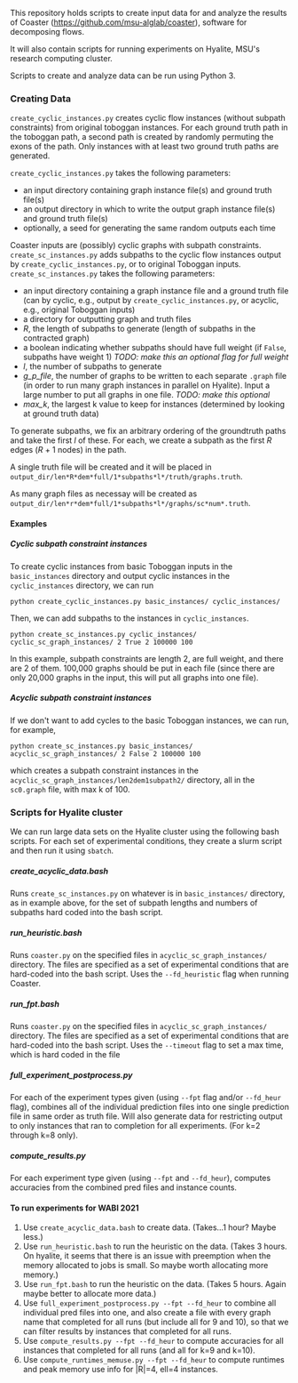 This repository holds scripts to create input data for and analyze the results
of Coaster (https://github.com/msu-alglab/coaster), software for decomposing
flows.

It will also contain scripts for running experiments on Hyalite, MSU's research
computing cluster.

Scripts to create and analyze data can be run using Python 3.

### Creating Data

`create_cyclic_instances.py` creates cyclic flow instances (without subpath
constraints) from original toboggan instances. For each ground truth path in
the toboggan path, a second path is created by randomly permuting the exons of
the path. Only instances with at least two ground truth paths are generated.

`create_cyclic_instances.py` takes the following parameters:
* an input directory containing graph instance file(s) and ground truth file(s)
* an output directory in which to write the output graph instance file(s) and
	ground truth file(s)
* optionally, a seed for generating the same random outputs each time

Coaster inputs are (possibly) cyclic graphs with subpath constraints.
`create_sc_instances.py` adds
subpaths to the cyclic flow instances output by `create_cyclic_instances.py`, or to
original Toboggan inputs.
`create_sc_instances.py` takes the following parameters:
* an input directory containing a graph instance file and a ground truth file
	(can by cyclic, e.g., output by `create_cyclic_instances.py`, or acyclic, e.g.,
	original Toboggan inputs)
* a directory for outputting graph and truth files
* *R*, the length of subpaths to generate (length of subpaths in the contracted
	graph)
* a boolean indicating whether subpaths should have full weight (if `False`,
	subpaths have weight 1) *TODO: make this an optional flag for full
	weight*
* *l*, the number of subpaths to generate
* *g_p_file*, the number of graphs to be written to each separate `.graph` file
    (in order to run many graph instances in parallel on Hyalite). Input a
    large number to put all graphs in one file. *TODO: make
    this optional*
* *max_k*, the largest k value to keep for instances (determined by looking at
  ground truth data)

To generate subpaths, we fix an arbitrary ordering of the groundtruth paths and
take the first *l* of these. For each, we create a subpath as the first *R*
edges (*R* + 1 nodes) in the path.

A single truth file will be created and it will be placed in
`output_dir/len*R*dem*full/1*subpaths*l*/truth/graphs.truth`.

As many graph files as necessay will be created as
`output_dir/len*r*dem*full/1*subpaths*l*/graphs/sc*num*.truth`.


#### Examples

##### Cyclic subpath constraint instances

To create cyclic instances from basic Toboggan inputs in the `basic_instances`
directory and output cyclic instances in the `cyclic_instances` directory,
we can run

```
python create_cyclic_instances.py basic_instances/ cyclic_instances/
```

Then, we can add subpaths to the instances in `cyclic_instances`.

```
python create_sc_instances.py cyclic_instances/ cyclic_sc_graph_instances/ 2 True 2 100000 100
```
In this example, subpath constraints are length 2, are full weight, and there
are 2 of them. 100,000 graphs should be put in each file (since there are only
20,000 graphs in the input, this will put all graphs into one file).

##### Acyclic subpath constraint instances

If we don't want to add cycles to the basic Toboggan instances, we can run, for
example,

```
python create_sc_instances.py basic_instances/ acyclic_sc_graph_instances/ 2 False 2 100000 100
```
which creates a subpath constraint instances in the
`acyclic_sc_graph_instances/len2dem1subpath2/` directory, all in the
`sc0.graph` file, with max k of 100.

### Scripts for Hyalite cluster

We can run large data sets on the Hyalite cluster using the following bash
scripts. For each set of experimental conditions, they create a slurm script
and then run it using `sbatch`.

##### create_acyclic_data.bash

Runs `create_sc_instances.py` on whatever is in `basic_instances/` directory,
as in example above, for the set of subpath lengths and numbers of subpaths
hard coded into the bash script.

##### run_heuristic.bash

Runs `coaster.py` on the specified files in `acyclic_sc_graph_instances/` directory.
The files are specified as a set of experimental conditions that are hard-coded
into the bash script. Uses the `--fd_heuristic` flag when running Coaster.

##### run_fpt.bash

Runs `coaster.py` on the specified files in `acyclic_sc_graph_instances/` directory.
The files are specified as a set of experimental conditions that are hard-coded
into the bash script. Uses the `--timeout` flag to set a max time, which is
hard coded in the file

##### full_experiment_postprocess.py

For each of the experiment types given (using `--fpt` flag and/or `--fd_heur`
flag), combines all of the individual prediction files into one single
prediction file in same order as truth file. Will also generate data for
restricting output to only instances that ran to completion for all
experiments. (For k=2 through k=8 only).

##### compute_results.py

For each experiment type given (using `--fpt` and `--fd_heur`), computes
accuracies from the combined pred files and instance counts.

#### To run experiments for WABI 2021
1. Use `create_acyclic_data.bash` to create data. (Takes...1 hour? Maybe less.)
2. Use `run_heuristic.bash` to run the heuristic on the data. (Takes 3 hours.
   On hyalite, it seems that there is an issue with preemption when the memory
allocated to jobs is small. So maybe worth allocating more memory.)
3. Use `run_fpt.bash` to run the heuristic on the data. (Takes 5 hours.
Again maybe better to allocate more data.)
4. Use `full_experiment_postprocess.py --fpt --fd_heur` to combine all
   individual pred files into one, and also create a file with every graph name
that completed for all runs (but include all for 9 and 10), so that we can
filter results by instances that completed for all runs.
5. Use `compute_results.py --fpt --fd_heur` to compute accuracies for all
   instances that completed for all runs (and all for k=9 and k=10).
6. Use `compute_runtimes_memuse.py --fpt --fd_heur` to compute runtimes and
   peak memory use info for |R|=4, ell=4 instances.
